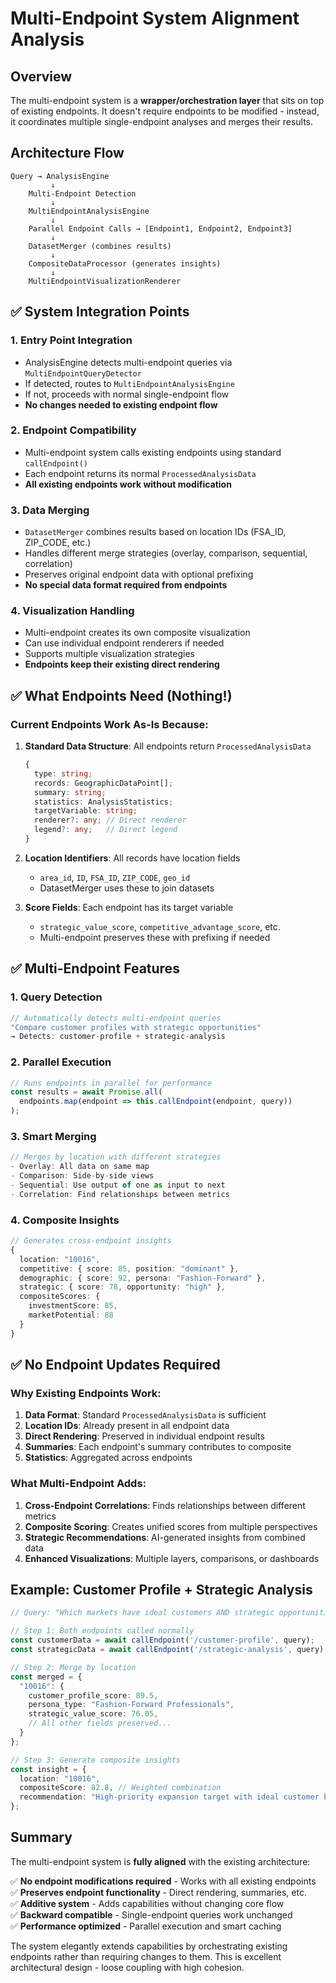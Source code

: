 # Multi-Endpoint System Alignment Analysis

## Overview

The multi-endpoint system is a **wrapper/orchestration layer** that sits on top of existing endpoints. It doesn't require endpoints to be modified - instead, it coordinates multiple single-endpoint analyses and merges their results.

## Architecture Flow

```
Query → AnalysisEngine 
         ↓
    Multi-Endpoint Detection
         ↓
    MultiEndpointAnalysisEngine
         ↓
    Parallel Endpoint Calls → [Endpoint1, Endpoint2, Endpoint3]
         ↓
    DatasetMerger (combines results)
         ↓
    CompositeDataProcessor (generates insights)
         ↓
    MultiEndpointVisualizationRenderer
```

## ✅ System Integration Points

### 1. **Entry Point Integration**
- AnalysisEngine detects multi-endpoint queries via `MultiEndpointQueryDetector`
- If detected, routes to `MultiEndpointAnalysisEngine`
- If not, proceeds with normal single-endpoint flow
- **No changes needed to existing endpoint flow**

### 2. **Endpoint Compatibility**
- Multi-endpoint system calls existing endpoints using standard `callEndpoint()`
- Each endpoint returns its normal `ProcessedAnalysisData`
- **All existing endpoints work without modification**

### 3. **Data Merging**
- `DatasetMerger` combines results based on location IDs (FSA_ID, ZIP_CODE, etc.)
- Handles different merge strategies (overlay, comparison, sequential, correlation)
- Preserves original endpoint data with optional prefixing
- **No special data format required from endpoints**

### 4. **Visualization Handling**
- Multi-endpoint creates its own composite visualization
- Can use individual endpoint renderers if needed
- Supports multiple visualization strategies
- **Endpoints keep their existing direct rendering**

## ✅ What Endpoints Need (Nothing!)

### Current Endpoints Work As-Is Because:

1. **Standard Data Structure**: All endpoints return `ProcessedAnalysisData`
   ```typescript
   {
     type: string;
     records: GeographicDataPoint[];
     summary: string;
     statistics: AnalysisStatistics;
     targetVariable: string;
     renderer?: any; // Direct renderer
     legend?: any;   // Direct legend
   }
   ```

2. **Location Identifiers**: All records have location fields
   - `area_id`, `ID`, `FSA_ID`, `ZIP_CODE`, `geo_id`
   - DatasetMerger uses these to join datasets

3. **Score Fields**: Each endpoint has its target variable
   - `strategic_value_score`, `competitive_advantage_score`, etc.
   - Multi-endpoint preserves these with prefixing if needed

## ✅ Multi-Endpoint Features

### 1. **Query Detection**
```typescript
// Automatically detects multi-endpoint queries
"Compare customer profiles with strategic opportunities"
→ Detects: customer-profile + strategic-analysis
```

### 2. **Parallel Execution**
```typescript
// Runs endpoints in parallel for performance
const results = await Promise.all(
  endpoints.map(endpoint => this.callEndpoint(endpoint, query))
);
```

### 3. **Smart Merging**
```typescript
// Merges by location with different strategies
- Overlay: All data on same map
- Comparison: Side-by-side views
- Sequential: Use output of one as input to next
- Correlation: Find relationships between metrics
```

### 4. **Composite Insights**
```typescript
// Generates cross-endpoint insights
{
  location: "10016",
  competitive: { score: 85, position: "dominant" },
  demographic: { score: 92, persona: "Fashion-Forward" },
  strategic: { score: 78, opportunity: "high" },
  compositeScores: {
    investmentScore: 85,
    marketPotential: 88
  }
}
```

## ✅ No Endpoint Updates Required

### Why Existing Endpoints Work:

1. **Data Format**: Standard `ProcessedAnalysisData` is sufficient
2. **Location IDs**: Already present in all endpoint data
3. **Direct Rendering**: Preserved in individual endpoint results
4. **Summaries**: Each endpoint's summary contributes to composite
5. **Statistics**: Aggregated across endpoints

### What Multi-Endpoint Adds:

1. **Cross-Endpoint Correlations**: Finds relationships between different metrics
2. **Composite Scoring**: Creates unified scores from multiple perspectives
3. **Strategic Recommendations**: AI-generated insights from combined data
4. **Enhanced Visualizations**: Multiple layers, comparisons, or dashboards

## Example: Customer Profile + Strategic Analysis

```typescript
// Query: "Which markets have ideal customers AND strategic opportunities?"

// Step 1: Both endpoints called normally
const customerData = await callEndpoint('/customer-profile', query);
const strategicData = await callEndpoint('/strategic-analysis', query);

// Step 2: Merge by location
const merged = {
  "10016": {
    customer_profile_score: 89.5,
    persona_type: "Fashion-Forward Professionals",
    strategic_value_score: 76.05,
    // All other fields preserved...
  }
};

// Step 3: Generate composite insights
const insight = {
  location: "10016",
  compositeScore: 82.8, // Weighted combination
  recommendation: "High-priority expansion target with ideal customer base"
};
```

## Summary

The multi-endpoint system is **fully aligned** with the existing architecture:

✅ **No endpoint modifications required** - Works with all existing endpoints  
✅ **Preserves endpoint functionality** - Direct rendering, summaries, etc.  
✅ **Additive system** - Adds capabilities without changing core flow  
✅ **Backward compatible** - Single-endpoint queries work unchanged  
✅ **Performance optimized** - Parallel execution and smart caching  

The system elegantly extends capabilities by orchestrating existing endpoints rather than requiring changes to them. This is excellent architectural design - loose coupling with high cohesion.